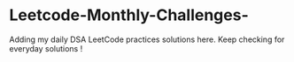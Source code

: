 # Leetcode-Monthly-Challenges-
Adding my daily DSA LeetCode practices solutions here. Keep checking for everyday solutions !
